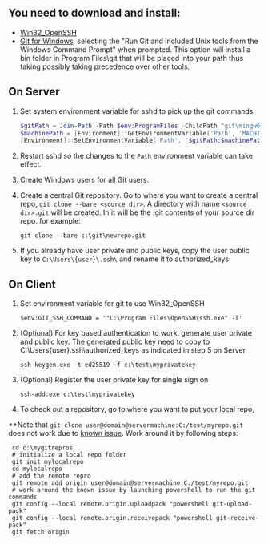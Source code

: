 ## You need to download and install:
* [Win32_OpenSSH](https://github.com/PowerShell/Win32-OpenSSH/wiki/Install-Win32-OpenSSH)
* [Git for Windows](https://git-scm.com/download/win), selecting the "Run Git and included Unix tools from the Windows Command Prompt" when prompted. This option will install a bin folder in Program Files\git that will be placed into your path thus taking possibly taking precedence over other tools.
## On Server
1. Set system environment variable for sshd to pick up the git commands
     ```powershell
     $gitPath = Join-Path -Path $env:ProgramFiles -ChildPath "git\mingw64\bin"
     $machinePath = [Environment]::GetEnvironmentVariable('Path', 'MACHINE')
     [Environment]::SetEnvironmentVariable('Path', "$gitPath;$machinePath", 'Machine')
     ```
1. Restart sshd so the changes to the `Path` environment variable can take effect.
1. Create Windows users for all Git users.
1. Create a central Git repository. Go to where you want to create a central repo, `git clone --bare <source dir>`. A directory with name `<source dir>.git` will be created. In it will be the .git contents of your source dir repo. for example:

     `git clone --bare c:\git\newrepo.git`
1. If you already have user private and public keys, copy the user public key to `C:\Users\{user}\.ssh\` and rename it to authorized_keys
## On Client
1. Set environment variable for git to use Win32_OpenSSH

     `$env:GIT_SSH_COMMAND = '"C:\Program Files\OpenSSH\ssh.exe" -T'`
1. (Optional) For key based authentication to work, generate user private and public key. The generated public key need to copy to C:\Users\{user}\.ssh\authorized_keys as indicated in step 5 on Server

     `ssh-keygen.exe -t ed25519 -f c:\test\myprivatekey`
1. (Optional) Register the user private key for single sign on

     `ssh-add.exe c:\test\myprivatekey`
1. To check out a repository, go to where you want to put your local repo,

**Note that `git clone user@domain@servermachine:C:/test/myrepo.git` does not work due to [known issue](https://github.com/PowerShell/Win32-OpenSSH/issues/895). Work around it by following steps:

     cd c:\mygitrepros
     # initialize a local repo folder
     git init mylocalrepo
     cd mylocalrepo
     # add the remote repro
     git remote add origin user@domain@servermachine:C:/test/myrepo.git
     # work around the known issue by launching powershell to run the git commands
     git config --local remote.origin.uploadpack "powershell git-upload-pack"
     git config --local remote.origin.receivepack "powershell git-receive-pack"
     git fetch origin
